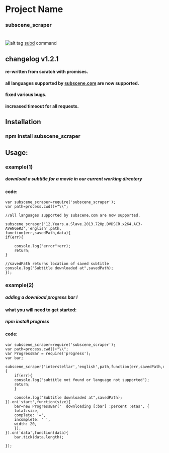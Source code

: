 # Project Name

### subscene_scraper
#
#
![alt tag](http://i.imgur.com/8KzPIxv.jpg)
[subd](https://www.npmjs.com/package/subscene_scraper-cli) command

## changelog v1.2.1
 #### re-written from scratch with promises.
 #### all languages supported by [subscene.com](https://subscene.com/) are now supported.
 #### fixed various bugs.
 #### increased timeout for all requests.
## Installation

### npm install subscene_scraper

## Usage:


### example(1)
##### download a subtitle for a movie in our current working directory
#### code:
    var subscene_scraper=require('subscene_scraper');
    var path=process.cwd()+"\\";

    //all languages supported by subscene.com are now supported.

    subscene_scraper('12.Years.a.Slave.2013.720p.DVDSCR.x264.AC3-AVeNGeRZ','english',path,
	function(err,savedPath,data){
    if(err){

        console.log("error"+err);
        return;
	}

    //savedPath returns location of saved subtitle
    console.log("Subtitle downloaded at",savedPath);
    });

### example(2)
##### adding a download progress bar !
#### what you will need to get started:
 ##### npm install progress
#### code:
    var subscene_scraper=require('subscene_scraper');
    var path=process.cwd()+"\\";
    var ProgressBar = require('progress');
    var bar;

    subscene_scraper('interstellar','english',path,function(err,savedPath,data){
        if(err){
        console.log("subtitle not found or language not supported");
        return;
        }

        console.log("Subtitle downloaded at",savedPath);
    }).on('start',function(size){
        bar=new ProgressBar('  downloading [:bar] :percent :etas', {
        total:size,
        complete: '=',
        incomplete: ' ',
        width: 20,
        });
    }).on('data',function(data){
        bar.tick(data.length);

    });
